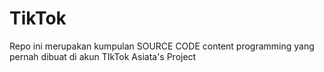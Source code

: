 # TikTok
Repo ini merupakan kumpulan SOURCE CODE content programming yang pernah dibuat di akun TIkTok Asiata's Project
